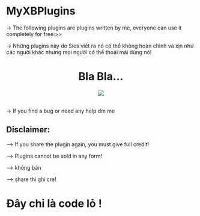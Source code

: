 # MyXBPlugins
-> The following plugins are plugins written by me, everyone can use it completely for free:>>

-> Những plugins này do Sies viết ra nó có thể không hoàn chỉnh và xịn như các người khác nhưng mọi người có thể thoải mái dùng nó!
<h1 align="center"> Bla Bla... </h1> 
<p align= "center"> <kbd> <img  src="https://cdn.discordapp.com/attachments/941689893023801407/1059839041022988328/4bd19887a8515111f696d169513cf169.jpg"> </kbd><br><br>

<p></p>
<p> -> If you find a bug or need any help dm me </p>


## Disclaimer:

--> If you share the plugin again, you must give full credit!

--> Plugins cannot be sold in any form!

--> không bán 

--> share thì ghi cre!

# Đây chỉ là code lỏ !
